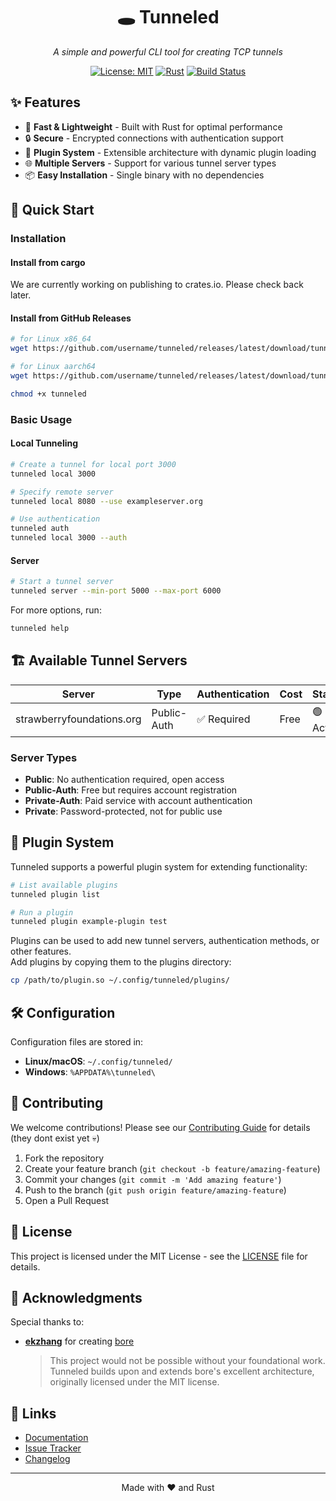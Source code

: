 <div align="center">
    <h1>🕳️ Tunneled</h1>
    <p><em>A simple and powerful CLI tool for creating TCP tunnels</em></p>
    
[![License: MIT](https://img.shields.io/badge/License-GPL--3.0-yellow.svg)](https://opensource.org/licenses/GPL)
[![Rust](https://img.shields.io/badge/Rust-orange.svg?style=flat&logo=rust&logoColor=white)](https://www.rust-lang.org/)
[![Build Status](https://img.shields.io/github/actions/workflow/status/Strawberry-Foundations/tunneled/ci.yml)](https://github.com/Strawberry-Foundations/tunneled/actions)
</div>

## ✨ Features

- 🚀 **Fast & Lightweight** - Built with Rust for optimal performance
- 🔒 **Secure** - Encrypted connections with authentication support
- 🔌 **Plugin System** - Extensible architecture with dynamic plugin loading
- 🌐 **Multiple Servers** - Support for various tunnel server types
- 📦 **Easy Installation** - Single binary with no dependencies

## 🚀 Quick Start

### Installation

#### Install from cargo
We are currently working on publishing to crates.io. Please check back later.

#### Install from GitHub Releases
```bash
# for Linux x86_64
wget https://github.com/username/tunneled/releases/latest/download/tunneled-x86-64 -O tunneled

# for Linux aarch64
wget https://github.com/username/tunneled/releases/latest/download/tunneled-aarch64 -O tunneled

chmod +x tunneled
```

### Basic Usage

#### Local Tunneling
```bash
# Create a tunnel for local port 3000
tunneled local 3000

# Specify remote server
tunneled local 8080 --use exampleserver.org

# Use authentication
tunneled auth
tunneled local 3000 --auth
```

#### Server
```bash
# Start a tunnel server
tunneled server --min-port 5000 --max-port 6000
```

For more options, run:
```bash
tunneled help
```

## 🏗️ Available Tunnel Servers

| Server                    | Type        | Authentication | Cost | Status   |
| ------------------------- | ----------- | -------------- | ---- | -------- |
| strawberryfoundations.org | Public-Auth | ✅ Required     | Free | 🟢 Active |

### Server Types
- **Public**: No authentication required, open access
- **Public-Auth**: Free but requires account registration
- **Private-Auth**: Paid service with account authentication  
- **Private**: Password-protected, not for public use

## 🔌 Plugin System

Tunneled supports a powerful plugin system for extending functionality:

```bash
# List available plugins
tunneled plugin list

# Run a plugin
tunneled plugin example-plugin test
```

Plugins can be used to add new tunnel servers, authentication methods, or other features.<br>
Add plugins by copying them to the plugins directory:

```bash
cp /path/to/plugin.so ~/.config/tunneled/plugins/
```

## 🛠️ Configuration

Configuration files are stored in:
- **Linux/macOS**: `~/.config/tunneled/`
- **Windows**: `%APPDATA%\tunneled\`

## 🤝 Contributing

We welcome contributions! Please see our [Contributing Guide](CONTRIBUTING.md) for details (they dont exist yet 💀)

1. Fork the repository
2. Create your feature branch (`git checkout -b feature/amazing-feature`)
3. Commit your changes (`git commit -m 'Add amazing feature'`)
4. Push to the branch (`git push origin feature/amazing-feature`)
5. Open a Pull Request

## 📄 License

This project is licensed under the MIT License - see the [LICENSE](LICENSE) file for details.

## 🙏 Acknowledgments

Special thanks to:
- **[ekzhang](https://github.com/ekzhang)** for creating [bore](https://github.com/ekzhang/bore)
  
  > This project would not be possible without your foundational work. Tunneled builds upon and extends bore's excellent architecture, originally licensed under the MIT license.


## 🔗 Links

- [Documentation](docs/)
- [Issue Tracker](https://github.com/Strawberry-Foundations/tunneled/issues)
- [Changelog](CHANGELOG.md)

---

<div align="center">
    <p>Made with ❤️ and Rust</p>
</div>
